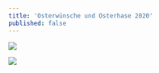 ```yaml
---
title: 'Osterwünsche und Osterhase 2020'
published: false
---
```


![](https://cloud.johannische-kirche.org/index.php/s/gWTersDgzd8HzfA)

![](https://cloud.johannische-kirche.org/index.php/s/gWTersDgzd8HzfA/download)